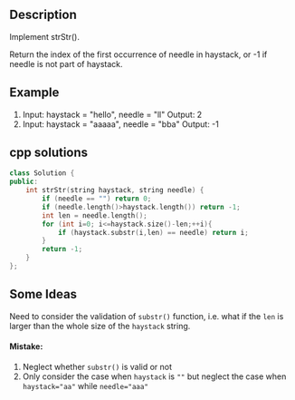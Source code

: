 Description
--
Implement strStr().

Return the index of the first occurrence of needle in haystack, or -1 if needle is not part of haystack.

Example
--
1. Input: haystack = "hello", needle = "ll" Output: 2
2. Input: haystack = "aaaaa", needle = "bba" Output: -1

cpp solutions 
---
```cpp
class Solution {
public:
    int strStr(string haystack, string needle) {
        if (needle == "") return 0;
        if (needle.length()>haystack.length()) return -1;
        int len = needle.length();
        for (int i=0; i<=haystack.size()-len;++i){
            if (haystack.substr(i,len) == needle) return i;
        }
        return -1;
    }
};
```

Some Ideas
--
Need to consider the validation of `substr()` function, i.e. what if the `len` is larger than the whole size of the `haystack` string.

#### Mistake:
1. Neglect whether `substr()` is valid or not
2. Only consider the case when `haystack` is `""` but neglect the case when `haystack="aa"` while `needle="aaa"`
